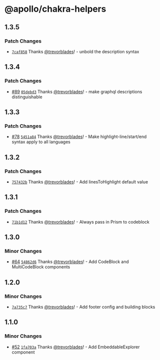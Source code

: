 # @apollo/chakra-helpers

## 1.3.5

### Patch Changes

- [`7caf858`](https://github.com/apollographql/docs/commit/7caf858388aa8b569914e8ac6adf37b7d26da0eb) Thanks [@trevorblades](https://github.com/trevorblades)! - unbold the description syntax

## 1.3.4

### Patch Changes

- [#89](https://github.com/apollographql/docs/pull/89) [`05debd3`](https://github.com/apollographql/docs/commit/05debd3d73c10d7c6f8d00f93e0c2eb327a3f10b) Thanks [@trevorblades](https://github.com/trevorblades)! - make graphql descriptions distinguishable

## 1.3.3

### Patch Changes

- [#78](https://github.com/apollographql/docs/pull/78) [`5451a84`](https://github.com/apollographql/docs/commit/5451a84e235cc7a2c75732d6c826675e7a56baee) Thanks [@trevorblades](https://github.com/trevorblades)! - Make highlight-line/start/end syntax apply to all languages

## 1.3.2

### Patch Changes

- [`757432b`](https://github.com/apollographql/docs/commit/757432bf47f3f66acd05e733cb7bfb3429eb4abc) Thanks [@trevorblades](https://github.com/trevorblades)! - Add linesToHighlight default value

## 1.3.1

### Patch Changes

- [`71b1d12`](https://github.com/apollographql/docs/commit/71b1d126c7f25cd0e684e6ad3a52933a1e03c133) Thanks [@trevorblades](https://github.com/trevorblades)! - Always pass in Prism to codeblock

## 1.3.0

### Minor Changes

- [#64](https://github.com/apollographql/docs/pull/64) [`54862d6`](https://github.com/apollographql/docs/commit/54862d69343cfac510582a112476fafa6a4d2db4) Thanks [@trevorblades](https://github.com/trevorblades)! - Add CodeBlock and MultiCodeBlock components

## 1.2.0

### Minor Changes

- [`7a735c7`](https://github.com/apollographql/docs/commit/7a735c7dc215609aaf52f3e3807d7fd5e66e655b) Thanks [@trevorblades](https://github.com/trevorblades)! - Add footer config and building blocks

## 1.1.0

### Minor Changes

- [#52](https://github.com/apollographql/docs/pull/52) [`1fa703a`](https://github.com/apollographql/docs/commit/1fa703ae678c28d20b543649d967ee556b1f8ff4) Thanks [@trevorblades](https://github.com/trevorblades)! - Add EmbeddableExplorer component
